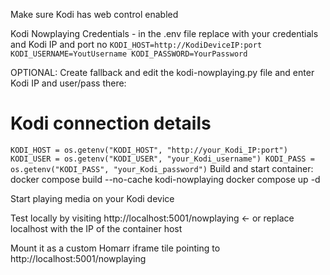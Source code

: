 Make sure Kodi has web control enabled

Kodi Nowplaying Credentials - in the .env file replace with your credentials and Kodi IP and port no
``
KODI_HOST=http://KodiDeviceIP:port
KODI_USERNAME=YoutUsername
KODI_PASSWORD=YourPassword
``

OPTIONAL: Create fallback and edit the kodi-nowplaying.py file and enter Kodi IP and user/pass there:
# Kodi connection details
``
KODI_HOST = os.getenv("KODI_HOST", "http://your_Kodi_IP:port")
KODI_USER = os.getenv("KODI_USER", "your_Kodi_username")
KODI_PASS = os.getenv("KODI_PASS", "your_Kodi_password")
``
Build and start container:
docker compose build --no-cache kodi-nowplaying
docker compose up -d

Start playing media on your Kodi device

Test locally by visiting http://localhost:5001/nowplaying <- or replace localhost with the IP of the container host


Mount it as a custom Homarr iframe tile pointing to http://localhost:5001/nowplaying 


